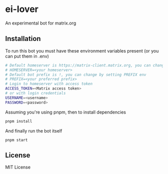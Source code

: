 # ei-lover

An experimental bot for matrix.org

## Installation

To run this bot you must have these environment variables present (or you can put them in .env)

```bash
# Default homeserver is https://matrix-client.matrix.org, you can change by setting HOMESERVER env
# HOMESERVER=<your homeserver>
# Default bot prefix is !, you can change by setting PREFIX env
# PREFIX=<your preferred prefix>
# Login to homeserver with access token
ACCESS_TOKEN=<Matrix access token>
# or with login credentials
USERNAME=<username>
PASSWORD=<password>
```

Assuming you're using pnpm, then to install dependencies

```bash
pnpm install
```

And finally run the bot itself

```
pnpm start
```

## License

MIT License
